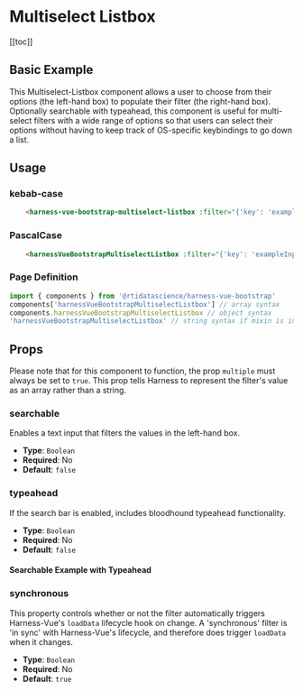 # Multiselect Listbox
[[toc]]
## Basic Example
This Multiselect-Listbox component allows a user to choose from their options (the left-hand box) to populate their filter (the right-hand box). Optionally searchable with typeahead, this component is useful for multi-select filters with a wide range of options so that users can select their options without having to keep track of OS-specific keybindings to go down a list.

<harness-vue-bootstrap-multiselect-listbox :filter="{'key': 'exampleMultiselectListbox', 'label': 'Example Multiselect Listbox'}"  />

## Usage
### kebab-case
``` html
    <harness-vue-bootstrap-multiselect-listbox :filter="{'key': 'exampleInput', ...}" />
```
### PascalCase
```html
    <harnessVueBootstrapMultiselectListbox :filter="{'key': 'exampleInput', ...}" />
```
### Page Definition
```js
import { components } from '@rtidatascience/harness-vue-bootstrap'
components['harnessVueBootstrapMultiselectListbox'] // array syntax
components.harnessVueBootstrapMultiselectListbox // object syntax
'harnessVueBootstrapMultiselectListbox' // string syntax if mixin is installed
```
## Props

Please note that for this component to function, the prop `multiple` must always be set to `true`. This prop tells Harness to represent the filter's value as an array rather than a string.

### searchable
Enables a text input that filters the values in the left-hand box.
* **Type**: `Boolean`
* **Required**: No
* **Default**: `false`

### typeahead
If the search bar is enabled, includes bloodhound typeahead functionality.
* **Type**: `Boolean`
* **Required**: No
* **Default**: `false`

#### Searchable Example with Typeahead
<harness-vue-bootstrap-multiselect-listbox :filter="{'key': 'exampleMultiselectListboxSearchable', 'label': 'Example Multiselect Listbox (Searchable)'}" :searchable="true" :typeahead="true" />

### synchronous
This property controls whether or not the filter automatically triggers Harness-Vue's `loadData` lifecycle hook on change. A 'synchronous' filter is 'in sync' with Harness-Vue's lifecycle, and therefore does trigger `loadData` when it changes.
* **Type**: `Boolean`
* **Required**: No
* **Default**: `true`